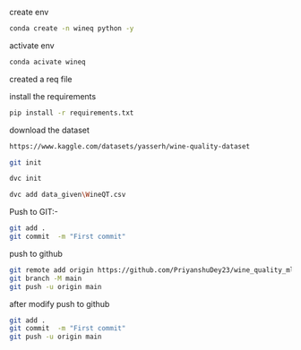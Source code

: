 create env

```bash
conda create -n wineq python -y
```

activate env

```bash
conda acivate wineq
```

created a req file 

install the requirements

```bash
pip install -r requirements.txt
```

download the dataset 
```bash
https://www.kaggle.com/datasets/yasserh/wine-quality-dataset
```

```bash
git init
```

```bash
dvc init
```

```bash
dvc add data_given\WineQT.csv
```


Push to GIT:-
```bash
git add .
git commit  -m "First commit"
```

push to github
```bash
git remote add origin https://github.com/PriyanshuDey23/wine_quality_mlops.git
git branch -M main
git push -u origin main
```

after modify push to github
```bash
git add .
git commit  -m "First commit"
git push -u origin main
```


